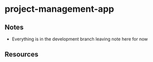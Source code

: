 # project-management-app

## Notes

- Everything is in the development branch leaving note here for now

## Resources 


